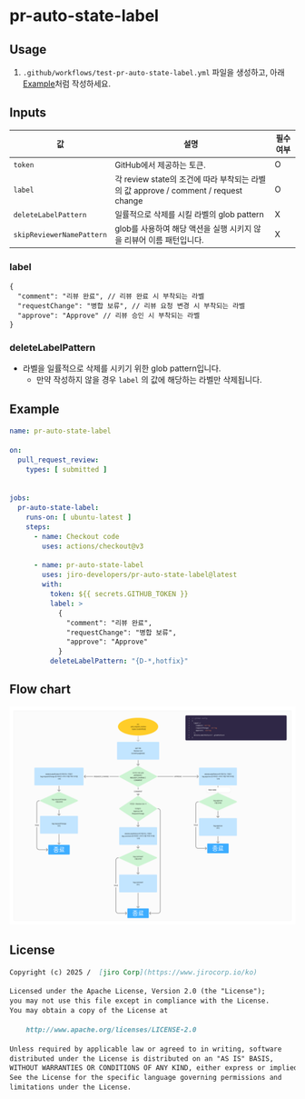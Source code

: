 # pr-auto-state-label

## Usage

1. `.github/workflows/test-pr-auto-state-label.yml` 파일을 생성하고, 아래 [Example](#example)처럼 작성하세요.

## Inputs

| 값                         | 설명                                                                   | 필수여부 |
|---------------------------|----------------------------------------------------------------------|------|
| `token`                   | GitHub에서 제공하는 토큰.                                                    | O    |
| `label`                   | 각 review state의 조건에 따라 부착되는 라벨의 값 approve / comment / request change | O    |
| `deleteLabelPattern`      | 일률적으로 삭제를 시킬 라벨의 glob pattern                                        | X    |
| `skipReviewerNamePattern` | glob를 사용하여 해당 액션을 실행 시키지 않을 리뷰어 이름 패턴입니다.                            | X    |

### label

```
{
  "comment": "리뷰 완료", // 리뷰 완료 시 부착되는 라벨
  "requestChange": "병합 보류", // 리뷰 요청 변경 시 부착되는 라벨
  "approve": "Approve" // 리뷰 승인 시 부착되는 라벨
}
```

### deleteLabelPattern

- 라벨을 일률적으로 삭제를 시키기 위한 glob pattern입니다.
  - 만약 작성하지 않을 경우 `label` 의 값에 해당하는 라벨만 삭제됩니다.

## Example

```yml
name: pr-auto-state-label

on:
  pull_request_review:
    types: [ submitted ]


jobs:
  pr-auto-state-label:
    runs-on: [ ubuntu-latest ]
    steps:
      - name: Checkout code
        uses: actions/checkout@v3

      - name: pr-auto-state-label
        uses: jiro-developers/pr-auto-state-label@latest
        with:
          token: ${{ secrets.GITHUB_TOKEN }}
          label: >
            { 
              "comment": "리뷰 완료",
              "requestChange": "병합 보류",
              "approve": "Approve"
            }
          deleteLabelPattern: "{D-*,hotfix}"
```

## Flow chart
![img.png](flowchart.png)

## License

```markdown
Copyright (c) 2025 /  [jiro Corp](https://www.jirocorp.io/ko)

Licensed under the Apache License, Version 2.0 (the "License");  
you may not use this file except in compliance with the License.  
You may obtain a copy of the License at

    http://www.apache.org/licenses/LICENSE-2.0  

Unless required by applicable law or agreed to in writing, software  
distributed under the License is distributed on an "AS IS" BASIS,  
WITHOUT WARRANTIES OR CONDITIONS OF ANY KIND, either express or implied.  
See the License for the specific language governing permissions and  
limitations under the License.

```
